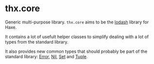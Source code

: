 thx.core
========

Generic multi-purpose library. `thx.core` aims to be the [lodash](http://lodash.com/) library for Haxe.

It contains a lot of usefult helper classes to simplify dealing with a lot of types from the standard library.

It also provides new common types that should probably be part of the standard library: [Error](src/thx/core/Error.hx), [Nil](src/thx/core/Nil.hx), [Set](src/thx/core/Set.hx) and [Tuple](src/thx/core/Tuple.hx).